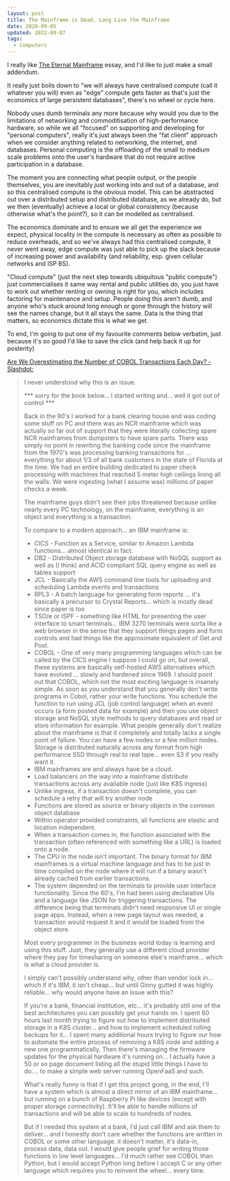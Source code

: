 ```yaml
---
layout: post
title: The Mainframe is Dead, Long Live the Mainframe
date: 2020-09-05
updated: 2022-09-07
tags:
  - Computers
---
```


I really like [The Eternal Mainframe](http://www.winestockwebdesign.com/Essays/Eternal_Mainframe.html) essay, and I'd like to just make a small addendum.

It really just boils down to "we will always have centralised compute (call it whatever you will) even as "edge" compute gets faster as that's just the economics of large persistent databases", there's no wheel or cycle here.

Nobody uses dumb terminals any more because why would you due to the limitations of networking and commoditisation of high-performance hardware, so while we all "focused" on supporting and developing for "personal computers", really it's just always been the "fat client" approach when we consider anything related to networking, the internet, and databases. Personal computing is the offloading of the small to medium scale problems onto the user's hardware that do not require active participation in a database.

The moment you are connecting what people output, or the people themselves, you are inevitably just working into and out of a database, and so this centralised compute is the obvious model. This can be abstracted out over a distributed setup and distributed database, as we already do, but we then (eventually) achieve a local or global consistency (because otherwise what's the point?), so it can be modelled as centralised.

The economics dominate and to ensure we all get the experience we expect, physical locality in the compute is necessary as often as possible to reduce overheads, and so we've always had this centralised compute, it never went away, edge compute was just able to pick up the slack because of increasing power and availability (and reliability, esp. given cellular networks and ISP BS).

"Cloud compute" (just the next step towards ubiquitous "public compute") just commercialises it same way rental and public utilities do, you just have to work out whether renting or owning is right for you, which includes factoring for maintenance and setup. People doing this aren't dumb, and anyone who's stuck around long enough or gone through the history will see the names change, but it all stays the same. Data is the thing that matters, so economics dictate this is what we get.

To end, I'm going to put one of my favourite comments below verbatim, just because it's so good I'd like to save the click (and help back it up for posterity)

[Are We Overestimating the Number of COBOL Transactions Each Day? - Slashdot:](https://developers.slashdot.org/comments.pl?sid=18156250&cid=61014218)

> I never understood why this is an issue.
> 
> *** sorry for the book below... I started writing and... well it got out of control ***
> 
> Back in the 90's I worked for a bank clearing house and was coding some stuff on PC and there was an NCR mainframe which was actually so far out of support that they were literally collecting spare NCR mainframes from dumpsters to have spare parts. There was simply no point in rewriting the banking code since the mainframe from the 1970's was processing banking transactions for … everything for about 1/3 of all bank customers in the state of Florida at the time. We had an entire building dedicated to paper check processing with machines that reached 5 meter high ceilings lining all the walls. We were ingesting (what I assume was) millions of paper checks a week.
> 
> The mainframe guys didn't see their jobs threatened because unlike nearly every PC technology, on the mainframe, everything is an object and everything is a transaction.
> 
> To compare to a modern approach... an IBM mainframe is:
> - CICS - Function as a Service, similar to Amazon Lambda functions... almost identical in fact.
> - DB2 - Distributed Object storage database with NoSQL support as well as (I think) and ACID compliant SQL query engine as well as tables support
> - JCL - Basically the AWS command line tools for uploading and scheduling Lambda events and transactions
> - RPL3 - A batch language for generating form reports … it's basically a precursor to Crystal Reports... which is mostly dead since paper is too
> - TSO/e or ISPF - something like HTML for presenting the user interface to smart terminals... IBM 3270 terminals were sorta like a web browser in the sense that they support things pages and form controls and had things like the approximate equivalent of Get and Post.
> - COBOL - One of very many programming languages which can be called by the CICS engine
> I suppose I could go on, but overall, these systems are basically self-hosted AWS alternatives which have evolved … slowly and hardened since 1969.
> I should point out that COBOL, which not the most exciting language is insanely simple. As soon as you understand that you generally don't write programs in Cobol, rather your write functions. You schedule the function to run using JCL (job control language) when an event occurs (a form posted data for example) and then you use object storage and NoSQL style methods to query databases and read or store information for example.
> What people generally don't realize about the mainframe is that it completely and totally lacks a single point of failure. You can have a few nodes or a few million nodes. Storage is distributed naturally across any format from high performance SSD through real to real tape... even S3 if you really want it.
> - IBM mainframes are and always have be a cloud.
> - Load balancers on the way into a mainframe distribute transactions across any available node (just like K8S ingress)
> - Unlike ingress, if a transaction doesn't complete, you can schedule a retry that will try another node
> - Functions are stored as source or binary objects in the common object database
> - Within operator provided constraints, all functions are elastic and location independent.
> - When a transaction comes in, the function associated with the transaction (often referenced with something like a URL) is loaded onto a node.
> - The CPU in the node isn't important. The binary format for IBM mainframes is a virtual machine language and has to be just in time compiled on the node where it will run if a binary wasn't already cached from earlier transactions.
> - The system depended on the terminals to provide user interface functionality. Since the 60's, I'm had been using declarative UIs and a language like JSON for triggering transactions. The difference being that terminals didn't need responsive UI or single page apps. Instead, when a new page layout was needed, a transaction would request it and it would be loaded from the object store.
> 
> Most every programmer in the business world today is learning and using this stuff. Just, they generally use a different cloud provider where they pay for timesharing on someone else's mainframe... which is what a cloud provider is.
> 
> I simply can't possibly understand why, other than vendor lock in... which if it's IBM, it isn't cheap... but until Ginny gutted it was highly reliable... why would anyone have an issue with this?
> 
> If you're a bank, financial institution, etc... it's probably still one of the best architectures you can possibly get your hands on. I spent 60 hours last month trying to figure out how to implement distributed storage in a K8S cluster... and how to implement scheduled rolling backups for it... I spent many additional hours trying to figure our how to automate the entire process of removing a K8S node and adding a new one programmatically, Then there's managing the firmware updates for the physical hardware it's running on... I actually have a 50 or so page document listing all the stupid little things I have to do.... to make a simple web server running OpenFaaS and such.
> 
> What's really funny is that if I get this project going, in the end, I'll have a system which is almost a direct mirror of an IBM mainframe... but running on a bunch of Raspberry Pi like devices (except with proper storage connectivity). It'll be able to handle millions of transactions and will be able to scale to hundreds of nodes.
> 
> But if I needed this system at a bank, I'd just call IBM and ask them to deliver... and I honestly don't care whether the functions are written in COBOL or some other language. it doesn't matter, it's data-in, process data, data out. I would give people grief for writing those functions in low level languages... I'd much rather see COBOL than Python, but I would accept Python long before I accept C or any other language which requires you to reinvent the wheel... every time.
